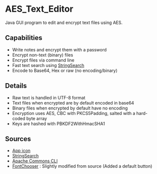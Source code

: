 AES_Text_Editor
===============

Java GUI program to edit and encrypt text files using AES.

Capabilities
------------

  * Write notes and encrypt them with a password
  * Encrypt non-text (binary) files
  * Encrypt files via command line
  * Fast text search using [StringSearch](http://johannburkard.de/software/stringsearch/)
  * Encode to Base64, Hex or raw (no encoding/binary)
  
Details
-------
  * Raw text is handled in UTF-8 format
  * Text files when encrypted are by default encoded in base64
  * Binary files when encrypted by default have no encoding
  * Encryption uses AES, CBC with PKCS5Padding, salted with a hard-coded byte array
  * Keys are hashed with PBKDF2WithHmacSHA1
  
Sources
-------

  * [App icon](http://www.iconarchive.com/show/glaze-icons-by-mart/encrypted-icon.html)
  * [StringSearch](http://johannburkard.de/software/stringsearch/)
  * [Apache Commons CLI](http://commons.apache.org/proper/commons-cli/index.html)
  * [FontChooser](http://jfontchooser.sourceforge.jp/site/jfontchooser/project-summary.html) : Slightly modified from source (Added a default button)
    
  
